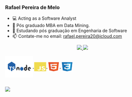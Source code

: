 ### Rafael Pereira de Melo


- :computer: Acting as a Software Analyst 
- :scroll: Pós graduado MBA em Data Mining.
- :scroll: Estudando pós graduação em Engenharia de Software 
- 📫 Contate-me no email: rafael.pereira20@icloud.com

<div align="center">
  <a href="https://github.com/rafaelThi">
  <img height="180em" src="https://github-readme-stats.vercel.app/api?username=rafaelThi&show_icons=true&theme=dark&include_all_commits"/>
  <img height="180em" src="https://github-readme-stats.vercel.app/api/top-langs/?username=rafaelThi&layout=compact&langs_count=7&theme=dark"/>
</div>
  
<div style="display: inline_block"><br>
  <img align="center" alt="TS-Node" height="70" width="90" src="https://raw.githubusercontent.com/TypeStrong/ts-node/HEAD/logo.svg?sanitize=true">
  <img align="center" alt="TypeScript" height="30" width="40" src="https://raw.githubusercontent.com/devicons/devicon/master/icons/javascript/javascript-plain.svg">
  <img align="center" alt="HTML" height="30" width="40" src="https://raw.githubusercontent.com/devicons/devicon/master/icons/html5/html5-original.svg">
  <img align="center" alt="CSS" height="30" width="40" src="https://raw.githubusercontent.com/devicons/devicon/master/icons/css3/css3-original.svg">
</div>
  
##
  
<div> 
  <a href="https://www.linkedin.com/in/rafael-thiago-pereira-de-melo/" target="_blank"><img src="https://img.shields.io/badge/-LinkedIn-%230077B5?style=for-the-badge&logo=linkedin&logoColor=white" target="_blank"></a> 
 
</div>
